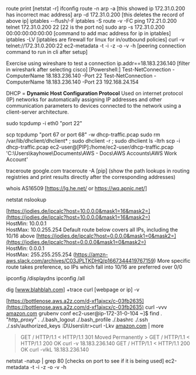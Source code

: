 route print [netstat -r]
ifconfig
route -n
arp -a [this showed ip 172.31.0.200 has incorrect mac address]
arp -d 172.31.0.200 [this deletes the record of above ip]
iptables --flush/-F
iptables -S
route -v -FC
ping 172.21.0.200
telnet 172.31.0.200 22 [22 is the port no]
sudo arp -s 172.31.0.200 00:00:00:00:00:00 [command to add mac address for ip in iptables]
iptables -LV [iptables are firewall for linux for in/outbound policies]
curl -v telnet://172.31.0.200:22
ec2-metadata -t -i -z -o -v -h [peering connection command to run in cli after setup]

Exercise using wireshare to test a connection
ip.addr==18.183.236.140  [filter in wireshark after selecting cisco]
[Powershell:] 
Test-NetConnection -ComputerName 18.183.236.140 -Port 22 
Test-NetConnection -ComputerName 18.183.236.140 -Port 23
192.168.24.154

DHCP = **Dynamic Host Configuration Protocol**
Used on internet protocol (IP) networks for automatically assigning IP addresses and other communication parameters to devices connected to the network using a client-server architecture.

sudo tcpdump -i eth0 "port 22"

scp tcpdump "port 67 or port 68" -w dhcp-traffic.pcap
sudo rm /var/lib/dhclient/dhclient* ; sudo dhclient -r ; sudo dhclient
ls -ltrh
scp -i dhcp-traffic.pcap ec2-user@[PIP]:/home/ec2-user/dhcp-traffic.pcap 'C:\Users\kayhowe\Documents\AWS - Docs\AWS Accounts\AWS Work Account'

traceroute google.com
traceroute -A [pip] (show the path lookups in routing registries and print results directly after the corresponding addresses)

whois AS16509 [https://lg.he.net/ or https://wq.apnic.net/]

netstat
nslookup

[https://jodies.de/ipcalc?host=10.0.0.0&mask1=16&mask2=](https://jodies.de/ipcalc?host=10.0.0.0&mask1=16&mask2=)  
HostMin:   10.0.0.1              
HostMax:   10.0.255.254
Default route below covers all IPs, including the 10/16 above
[https://jodies.de/ipcalc?host=0.0.0.0&mask1=0&mask2=](https://jodies.de/ipcalc?host=0.0.0.0&mask1=0&mask2=)  
HostMin:   0.0.0.1               
HostMax:   255.255.255.254
(https://amzn-aws.slack.com/archives/C03JPLTKDHQ/p1667344419767159)
More specific route takes preference, so IPs which fall into 10/16 are preferred over 0/0

ipconfig /displaydns
ipconfig /all


dig [www.blahblah.com] +trace
curl [webpage or ip] -v

[https://bottlenose.aws.a2z.com/d-xf1ajxcx/c-03fb2635](https://bottlenose.aws.a2z.com/d-xf1ajxcx/c-03fb2635)
curl -vvv [amazon.com](http://amazon.com/)
grubenv conf
ec2-user@ip-172-31-0-104 ~]$ find . "*http_proxy*" . ./.bash_logout ./.bash_profile ./.bashrc ./.ssh ./.ssh/authorized_keys
:D\Users\itr>curl -Lkv [amazon.com](http://amazon.com/) | more
> GET / HTTP/1.1 < HTTP/1.1 301 Moved Permanently > GET / HTTP/1.1 < HTTP/1.1 200 OK
curl -v 18.183.236.140
> GET / HTTP/1.1 < HTTP/1.1 200 OK
curl -vIkL 18.183.236.140

netstat -natup | grep 80 [checks on port to see if it is being used]
ec2-metadata -t -i -z -o -v -h








